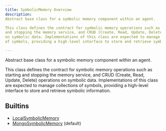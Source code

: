 ```yaml
---
title: SymbolicMemory Overview
description: 
Abstract base class for a symbolic memory component within an agent.

This class defines the contract for symbolic memory operations such as starting
and stopping the memory service, and CRUD (Create, Read, Update, Delete) operations
on symbolic data. Implementations of this class are expected to manage collections
of symbols, providing a high-level interface to store and retrieve symbolic information.

---
```


Abstract base class for a symbolic memory component within an agent.

This class defines the contract for symbolic memory operations such as starting
and stopping the memory service, and CRUD (Create, Read, Update, Delete) operations
on symbolic data. Implementations of this class are expected to manage collections
of symbols, providing a high-level interface to store and retrieve symbolic information.

## Builtins
* [LocalSymbolicMemory](/docs/components/symbolicmemory/localsymbolicmemory/)
* [MongoSymbolicMemory](/docs/components/symbolicmemory/mongosymbolicmemory/) (default)